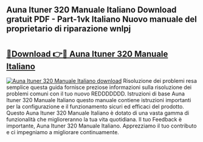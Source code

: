 ## Auna Ituner 320 Manuale Italiano Download gratuit PDF - Part-1vk Italiano Nuovo manuale del proprietario di riparazione wnlpj

# <h2><a href="http://df9shql.blite.top/?on=Auna+Ituner+320+Manuale+Italiano">🔗Download 👉🔴 Auna Ituner 320 Manuale Italiano</a></h2>

[![Auna Ituner 320 Manuale Italiano download](https://i.imgur.com/lujVjoI.png)](http://df9shql.blite.top/?on=Auna+Ituner+320+Manuale+Italiano)
Risoluzione dei problemi resa semplice questa guida fornisce preziose informazioni sulla risoluzione dei problemi comuni con il tuo nuovo REDDDDDDD. Istruzioni di base Auna Ituner 320 Manuale Italiano questo manuale contiene istruzioni importanti per la configurazione e il funzionamento sicuri ed efficaci del prodotto. Questo Auna Ituner 320 Manuale Italiano è dotato di una vasta gamma di funzionalità che miglioreranno la tua vita quotidiana. Il tuo Feedback è importante, Auna Ituner 320 Manuale Italiano. Apprezziamo il tuo contributo e ci impegniamo a migliorare continuamente.
